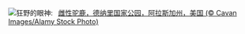 ![](https://www.bing.com/th?id=OHR.SnowMoose_ZH-CN3364979952_UHD.jpg&w=1000)狂野的眼神:&nbsp;&ensp;[雌性驼鹿，德纳里国家公园，阿拉斯加州，美国 (© Cavan Images/Alamy Stock Photo)](https://www.bing.com/th?id=OHR.SnowMoose_ZH-CN3364979952_UHD.jpg)
<br><br/>
